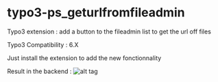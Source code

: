 # typo3-ps_geturlfromfileadmin
Typo3 extension : add a button to the fileadmin list to get the url off files

Typo3 Compatibility : 6.X

Just install the extension to add the new fonctionnality

Result in the backend :
![alt tag](https://cloud.githubusercontent.com/assets/6927671/6776675/1803456e-d142-11e4-8190-6872ed101dbc.png)

